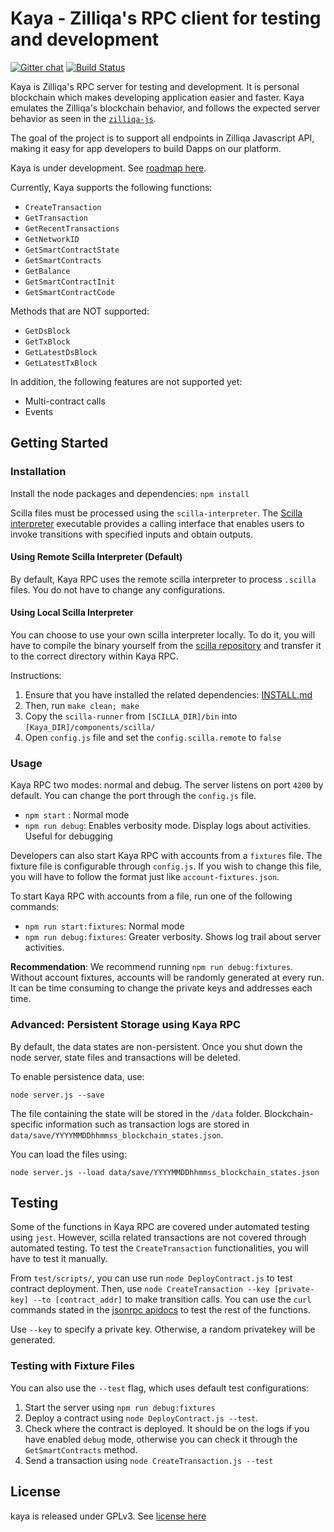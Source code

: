 # Kaya - Zilliqa's RPC client for testing and development
[![Gitter chat](http://img.shields.io/badge/chat-on%20gitter-077a8f.svg)](https://gitter.im/Zilliqa/CommunityDev)
[![Build Status](https://travis-ci.com/Zilliqa/kaya.svg?branch=master)](https://travis-ci.com/Zilliqa/kaya)


Kaya is Zilliqa's RPC server for testing and development. It is personal blockchain which makes developing application easier and faster. Kaya emulates the Zilliqa's blockchain behavior, and follows the expected server behavior as seen in the [`zilliqa-js`](https://github.com/Zilliqa/Zilliqa-JavaScript-Library).

The goal of the project is to support all endpoints in Zilliqa Javascript API, making it easy for app developers to build Dapps on our platform.

Kaya is under development. See [roadmap here](https://github.com/Zilliqa/kaya/blob/master/ROADMAP.md). 

Currently, Kaya supports the following functions:
* `CreateTransaction`
* `GetTransaction`
* `GetRecentTransactions`
* `GetNetworkID`
* `GetSmartContractState`
* `GetSmartContracts`
* `GetBalance`
* `GetSmartContractInit`
* `GetSmartContractCode`

Methods that are NOT supported:
* `GetDsBlock`
* `GetTxBlock`
* `GetLatestDsBlock`
* `GetLatestTxBlock`

In addition, the following features are not supported yet:
* Multi-contract calls
* Events

## Getting Started
### Installation
Install the node packages and dependencies: `npm install`

Scilla files must be processed using the `scilla-interpreter`. The [Scilla interpreter](https://scilla.readthedocs.io/en/latest/interface.html) executable provides a calling interface that enables users to invoke transitions with specified inputs and obtain outputs. 

#### Using Remote Scilla Interpreter (Default)

By default, Kaya RPC uses the remote scilla interpreter to process `.scilla` files. You do not have to change any configurations.

#### Using Local Scilla Interpreter
You can choose to use your own scilla interpreter locally. To do it, you will have to compile the binary yourself from the [scilla repository](https://github.com/Zilliqa/scilla) and transfer it to the correct directory within Kaya RPC. 

Instructions: 
1. Ensure that you have installed the related dependencies: [INSTALL.md](https://github.com/Zilliqa/scilla/blob/master/INSTALL.md)
2. Then, run `make clean; make`
3. Copy the `scilla-runner` from `[SCILLA_DIR]/bin` into `[Kaya_DIR]/components/scilla/`
4. Open `config.js` file and set the `config.scilla.remote` to `false`

### Usage
Kaya RPC two modes: normal and debug. The server listens on port `4200` by default. You can change the port through the `config.js` file.
- `npm start` : Normal mode
- `npm run debug`: Enables verbosity mode. Display logs about activities. Useful for debugging

Developers can also start Kaya RPC with accounts from a `fixtures` file. The fixture file is configurable through `config.js`. If you wish to change this file, you will have to follow the format just like `account-fixtures.json`.

To start Kaya RPC with accounts from a file, run one of the following commands:
- `npm run start:fixtures`: Normal mode
- `npm run debug:fixtures`: Greater verbosity. Shows log trail about server activities.

__Recommendation__: We recommend running `npm run debug:fixtures`. Without account fixtures, accounts will be randomly generated at every run. It can be time consuming to change the private keys and addresses each time.

### Advanced: Persistent Storage using Kaya RPC
By default, the data states are non-persistent. Once you shut down the node server, state files and transactions will be deleted.

To enable persistence data, use:
```
node server.js --save
```
The file containing the state will be stored in the `/data` folder. Blockchain-specific information such as transaction logs are stored in `data/save/YYYYMMDDhhmmss_blockchain_states.json`.

You can load the files using:
```
node server.js --load data/save/YYYYMMDDhhmmss_blockchain_states.json
```

## Testing

Some of the functions in Kaya RPC are covered under automated testing using `jest`. However, scilla related transactions are not covered through automated testing. To test the `CreateTransaction` functionalities, you will have to test it manually.

From `test/scripts/`, you can use run `node DeployContract.js` to test contract deployment. 
Then, use `node CreateTransaction --key [private-key] --to [contract_addr]` to make transition calls. 
You can use the `curl` commands stated in the [jsonrpc apidocs](https://apidocs.zilliqa.com/#introduction) to test the rest of the functions.

Use `--key` to specify a private key. Otherwise, a random privatekey will be generated.

### Testing with Fixture Files

You can also use the `--test` flag, which uses default test configurations: 
1. Start the server using `npm run debug:fixtures`
2. Deploy a contract using `node DeployContract.js --test`.
3. Check where the contract is deployed. It should be on the logs if you have enabled `debug` mode, otherwise you can check it through the `GetSmartContracts` method.
4. Send a transaction using `node CreateTransaction.js --test`

## License

kaya is released under GPLv3. See [license here](https://github.com/Zilliqa/kaya/blob/master/LICENSE)
